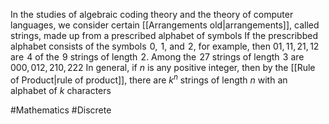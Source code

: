 In the studies of algebraic coding theory and the theory of computer languages, we consider certain [[Arrangements old|arrangements]], called strings, made up from a prescribed alphabet of symbols
If the prescribbed alphabet consists of the symbols $\hspace{0pt}0$, $\hspace{0pt}1$, and $\hspace{0pt}2$, for example, then $01,11,21,12$ are $\hspace{0pt}4$ of the $\hspace{0pt}9$ strings of length $\hspace{0pt}2$. Among the $\hspace{0pt}27$ strings of length $\hspace{0pt}3$ are $000,012,210,222$
In general, if $n$ is any positive integer, then by the [[Rule of Product|rule of product]], there are $k^{n}$ strings of length $n$ with an alphabet of $k$ characters

#Mathematics #Discrete